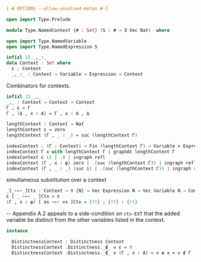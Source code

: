 
```agda
{-# OPTIONS --allow-unsolved-metas #-}
```

```agda
open import Type.Prelude

module Type.NamedContext {# : Set} (S : # → ∃ Vec Nat)  where
```

```agda
open import Type.NamedVariable
open import Type.NamedExpression S
```

```agda
infixl 15 _,_∶_
data Context : Set where
  ε : Context
  _,_∶_ : Context → Variable → Expression → Context
```

Combinators for contexts.

```agda
infixl 15 _,_
_,_ : Context → Context → Context
Γ , ε = Γ
Γ , (Δ , x ∶ A) = Γ , x ∶ A , Δ

lengthContext : Context → Nat
lengthContext ε = zero
lengthContext (Γ , _ ∶ _) = suc (lengthContext Γ)

indexContext : (Γ : Context) → Fin (lengthContext Γ) → Variable × Expression
indexContext Γ x with lengthContext Γ | graphAt lengthContext Γ
indexContext ε () | .0 | ingraph refl
indexContext (Γ , x ∶ φ) zero | .(suc (lengthContext Γ)) | ingraph refl = x ,, φ
indexContext (Γ , _ ∶ _) (suc i) | .(suc (lengthContext Γ)) | ingraph refl = indexContext Γ i
```

simultaneous substitution over a context

```agda
_[_⋆←⋆_]Ctx : Context → ∀ {N} → Vec Expression N → Vec Variable N → Context
ε [ _ ⋆←⋆ _ ]Ctx = ε
(Γ , x ∶ φ) [ σs ⋆←⋆ vs ]Ctx = {!!} , {!!} ∶ {!!}
```

-- Appendix A.2 appeals to a side-condition on `ctx-EXT` that the added variable be distinct from the other variables listed in the context.

```agda
instance

  DistinctnessContext : Distinctness Context
  DistinctnessContext .Distinctness._∉_ v ε = ⊤
  DistinctnessContext .Distinctness._∉_ v (Γ , x ∶ A) = v ≢ x × v ∉ Γ
```
